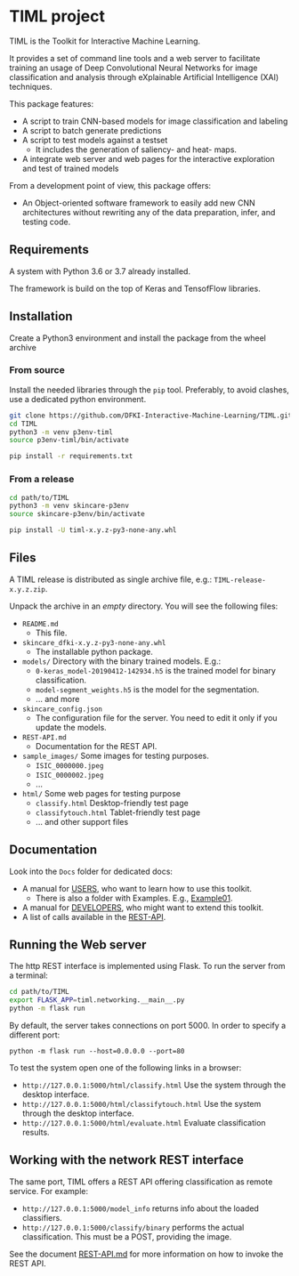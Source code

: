 # TIML project

TIML is the Toolkit for Interactive Machine Learning.

It provides a set of command line tools and a web server to facilitate training an usage of Deep Convolutional Neural Networks for image classification and analysis through eXplainable Artificial Intelligence (XAI) techniques.

This package features:

* A script to train CNN-based models for image classification and labeling
* A script to batch generate predictions
* A script to test models against a testset
  * It includes the generation of saliency- and heat- maps.
* A integrate web server and web pages for the interactive exploration and test of trained models

From a development point of view, this package offers:

* An Object-oriented software framework to easily add new CNN architectures without rewriting any of the data preparation, infer, and testing code.

## Requirements

A system with Python 3.6 or 3.7 already installed.

The framework is build on the top of Keras and TensofFlow libraries.

## Installation

Create a Python3 environment and install the package from the wheel archive

### From source

Install the needed libraries through the `pip` tool. Preferably, to avoid clashes, use a dedicated python environment.

```bash
git clone https://github.com/DFKI-Interactive-Machine-Learning/TIML.git
cd TIML
python3 -m venv p3env-timl
source p3env-timl/bin/activate

pip install -r requirements.txt
```

### From a release

```bash
cd path/to/TIML
python3 -m venv skincare-p3env
source skincare-p3env/bin/activate

pip install -U timl-x.y.z-py3-none-any.whl
```

## Files

A TIML release is distributed as single archive file, e.g.: `TIML-release-x.y.z.zip`.

Unpack the archive in an _empty_ directory.
You will see the following files:

* `README.md`
  * This file.
* `skincare_dfki-x.y.z-py3-none-any.whl`
  * The installable python package.
* `models/` Directory with the binary trained models. E.g.:
  * `0-keras_model-20190412-142934.h5` is the trained model for binary classification.
  * `model-segment_weights.h5` is the model for the segmentation.
  * ... and more
* `skincare_config.json`
    * The configuration file for the server. You need to edit it only if you update the models.
* `REST-API.md`
    * Documentation for the REST API.
* `sample_images/` Some images for testing purposes.
    * `ISIC_0000000.jpeg`
    * `ISIC_0000002.jpeg`
    * ...
* `html/` Some web pages for testing purpose
  * `classify.html` Desktop-friendly test page
  * `classifytouch.html` Tablet-friendly test page
  * ... and other support files

## Documentation

Look into the `Docs` folder for dedicated docs:

* A manual for [USERS](Docs/USERS), who want to learn how to use this toolkit.
  * There is also a folder with Examples. E.g., [Example01](Examples/Example01/README).
* A manual for [DEVELOPERS](Docs/Developers), who might want to extend this toolkit.
* A list of calls available in the [REST-API](Docs/REST-API).

## Running the Web server

The http REST interface is implemented using Flask.
To run the server from a terminal:

```bash
cd path/to/TIML
export FLASK_APP=timl.networking.__main__.py
python -m flask run
```

By default, the server takes connections on port 5000.
In order to specify a different port:

    python -m flask run --host=0.0.0.0 --port=80


To test the system open one of the following links in a browser:

* `http://127.0.0.1:5000/html/classify.html` Use the system through the desktop interface.
* `http://127.0.0.1:5000/html/classifytouch.html` Use the system through the desktop interface.
* `http://127.0.0.1:5000/html/evaluate.html` Evaluate classification results.


## Working with the network REST interface

The same port, TIML offers a REST API offering classification as remote service.
For example:

* `http://127.0.0.1:5000/model_info` returns info about the loaded classifiers.
* `http://127.0.0.1:5000/classify/binary` performs the actual classification. This must be a POST, providing the image.

See the document [REST-API.md](REST-API.md) for more information on how to invoke the REST API.
